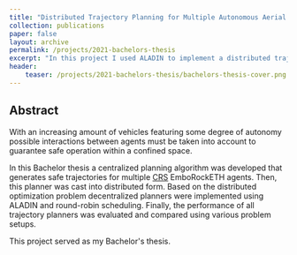 ```yaml
---
title: "Distributed Trajectory Planning for Multiple Autonomous Aerial Vehicles"
collection: publications
paper: false
layout: archive
permalink: /projects/2021-bachelors-thesis
excerpt: "In this project I used ALADIN to implement a distributed trajectory planner for multiple aerial vehicles (such as quadcopters) and compared it to more naïve approaches as well as the coresponding centralized planner."
header:
    teaser: /projects/2021-bachelors-thesis/bachelors-thesis-cover.png
---
```


Abstract
--------

With an increasing amount of vehicles featuring some degree of autonomy possible interactions between agents must be taken into account to guarantee safe operation within a confined space.

In this Bachelor thesis a centralized planning algorithm was developed that generates safe trajectories for multiple <a href="https://arxiv.org/abs/2209.12048" target="_blank" rel="noopener noreferrer">CRS</a> EmboRockETH agents. Then, this planner was cast into distributed form. Based on the distributed optimization problem decentralized planners were implemented using ALADIN and round-robin scheduling. Finally, the performance of all trajectory planners was evaluated and compared using various problem setups.

This project served as my Bachelor's thesis.
